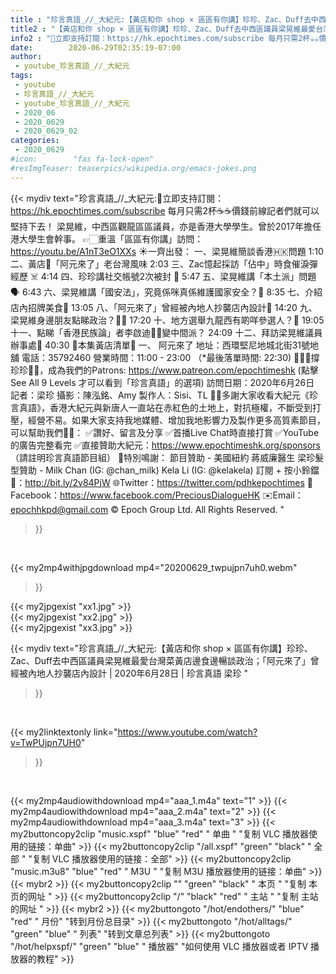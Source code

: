 ```yaml
---
title : "珍言真語_//_大紀元:【黃店和你 shop × 區區有你講】珍珍、Zac、Duff去中西區議員梁晃維最愛台灣菜黃店邊食邊暢談政治；「阿元來了」曾經被內地人抄襲店內設計  | 2020年6月28日 | 珍言真語 梁珍 "
title2 : "【黃店和你 shop × 區區有你講】珍珍、Zac、Duff去中西區議員梁晃維最愛台灣菜黃店邊食邊暢談政治；「阿元來了」曾經被內地人抄襲店內設計  | 2020年6月28日 | 珍言真語 梁珍 "
info2 : "💎立即支持訂閱：https://hk.epochtimes.com/subscribe 每月只需2杯☕☕價錢前線記者們就可以堅持下去！  梁晃維，中西區觀龍區區議員，亦是香港大學學生。曾於2017年擔任港大學生會幹事。 👉🏻重溫「區區有你講」訪問：https://youtu.be/A1nT3eO1XXs  ☀️一齊出發： 一、梁晃維簡談香港🇭🇰問題  1:10 二、黃店💛「阿元來了」老台灣風味  2:03 三、Zac憶起採訪「佔中」時食催淚彈經歷 ☠️  4:14 四、珍珍講社交帳號2次被封 🤖  5:47 五、梁晃維講「本土派」問題🗣  6:43 六、梁晃維講「國安法」，究竟係咪真係維護國家安全？🤔  8:35 七、介紹店內招牌美食🤤  13:05 八、「阿元來了」曾經被內地人抄襲店內設計💭  14:20 九、梁晃維身邊朋友點睇政治？🕴🏻  17:20 十、地方選舉九龍西有啲咩參選人？📃  19:05 十一、點睇「香港民族論」者李啟迪👨🏻變中間派？ 24:09 十二、拜訪梁晃維議員辦事處📝  40:30  💛本集黃店清單💛 一、 阿元來了 地址：西環堅尼地城北街31號地舖 電話：35792460 營業時間：11:00 - 23:00 （*最後落單時間: 22:30)  🙋🏼‍♂️撐珍珍💪🏻，成為我們的Patrons: https://www.patreon.com/epochtimeshk  (點擊  See All 9 Levels  才可以看到「珍言真語」的選項)  訪問日期：2020年6月26日 記者：梁珍 攝影：陳泓銘、Amy 製作人：Sisi、TL  🙏🏻多謝大家收看大紀元《珍言真語》，香港大紀元與新唐人一直站在赤紅色的土地上，對抗極權，不斷受到打壓，經營不易。如果大家支持我地媒體、增加我地影響力及製作更多高質素節目，可以幫助我們💪🏻： ✅讚好、留言及分享 ✅首播Live Chat時直接打賞 ✅YouTube的廣告完整看完 ✅直接贊助大紀元：https://www.epochtimeshk.org/sponsors （請註明珍言真語節目組）  💐特別鳴謝： 節目贊助 - 美國紐約 蔣威廉醫生 梁珍髮型贊助 - Milk Chan (IG: @chan_milk)   Kela Li (IG: @kelakela)  訂閱 + 按小鈴鐺 🔔：http://bit.ly/2v84PjW 🌐Twitter：https://twitter.com/pdhkepochtimes 👥Facebook：https://www.facebook.com/PreciousDialogueHK ✉️Email：epochhkpd@gmail.com  © Epoch Group Ltd. All Rights Reserved. "
date:        2020-06-29T02:35:19-07:00
author:
 - youtube_珍言真語_//_大紀元
tags:
 - youtube
 - 珍言真語_//_大紀元
 - youtube_珍言真語_//_大紀元
 - 2020_06
 - 2020_0629
 - 2020_0629_02
categories:
 - 2020_0629
#icon:        "fas fa-lock-open"
#resImgTeaser: teaserpics/wikipedia.org/emacs-jokes.png
---
```


{{< mydiv text="珍言真語_//_大紀元:💎立即支持訂閱：https://hk.epochtimes.com/subscribe 每月只需2杯☕☕價錢前線記者們就可以堅持下去！  梁晃維，中西區觀龍區區議員，亦是香港大學學生。曾於2017年擔任港大學生會幹事。 👉🏻重溫「區區有你講」訪問：https://youtu.be/A1nT3eO1XXs  ☀️一齊出發： 一、梁晃維簡談香港🇭🇰問題  1:10 二、黃店💛「阿元來了」老台灣風味  2:03 三、Zac憶起採訪「佔中」時食催淚彈經歷 ☠️  4:14 四、珍珍講社交帳號2次被封 🤖  5:47 五、梁晃維講「本土派」問題🗣  6:43 六、梁晃維講「國安法」，究竟係咪真係維護國家安全？🤔  8:35 七、介紹店內招牌美食🤤  13:05 八、「阿元來了」曾經被內地人抄襲店內設計💭  14:20 九、梁晃維身邊朋友點睇政治？🕴🏻  17:20 十、地方選舉九龍西有啲咩參選人？📃  19:05 十一、點睇「香港民族論」者李啟迪👨🏻變中間派？ 24:09 十二、拜訪梁晃維議員辦事處📝  40:30  💛本集黃店清單💛 一、 阿元來了 地址：西環堅尼地城北街31號地舖 電話：35792460 營業時間：11:00 - 23:00 （*最後落單時間: 22:30)  🙋🏼‍♂️撐珍珍💪🏻，成為我們的Patrons: https://www.patreon.com/epochtimeshk  (點擊  See All 9 Levels  才可以看到「珍言真語」的選項)  訪問日期：2020年6月26日 記者：梁珍 攝影：陳泓銘、Amy 製作人：Sisi、TL  🙏🏻多謝大家收看大紀元《珍言真語》，香港大紀元與新唐人一直站在赤紅色的土地上，對抗極權，不斷受到打壓，經營不易。如果大家支持我地媒體、增加我地影響力及製作更多高質素節目，可以幫助我們💪🏻： ✅讚好、留言及分享 ✅首播Live Chat時直接打賞 ✅YouTube的廣告完整看完 ✅直接贊助大紀元：https://www.epochtimeshk.org/sponsors （請註明珍言真語節目組）  💐特別鳴謝： 節目贊助 - 美國紐約 蔣威廉醫生 梁珍髮型贊助 - Milk Chan (IG: @chan_milk)   Kela Li (IG: @kelakela)  訂閱 + 按小鈴鐺 🔔：http://bit.ly/2v84PjW 🌐Twitter：https://twitter.com/pdhkepochtimes 👥Facebook：https://www.facebook.com/PreciousDialogueHK ✉️Email：epochhkpd@gmail.com  © Epoch Group Ltd. All Rights Reserved. "
>}}
<br>


{{< my2mp4withjpgdownload mp4="20200629_twpujpn7uh0.webm"
>}}

{{< my2jpgexist "xx1.jpg" >}}<br>
{{< my2jpgexist "xx2.jpg" >}}<br>
{{< my2jpgexist "xx3.jpg" >}}<br>



{{< mydiv text="珍言真語_//_大紀元:【黃店和你 shop × 區區有你講】珍珍、Zac、Duff去中西區議員梁晃維最愛台灣菜黃店邊食邊暢談政治；「阿元來了」曾經被內地人抄襲店內設計  | 2020年6月28日 | 珍言真語 梁珍 "
>}}
<br>

{{< my2linktextonly link="https://www.youtube.com/watch?v=TwPUjpn7UH0"
>}}


<br>

{{< my2mp4audiowithdownload mp4="aaa_1.m4a"    text="1" >}}
{{< my2mp4audiowithdownload mp4="aaa_2.m4a"    text="2" >}}
{{< my2mp4audiowithdownload mp4="aaa_3.m4a"    text="3" >}}
{{< my2buttoncopy2clip "music.xspf"        "blue"   "red"    " 单曲 "  "复制 VLC 播放器使用的链接：单曲" >}} {{< my2buttoncopy2clip "/all.xspf"         "green"  "black"  " 全部 "  "复制 VLC 播放器使用的链接：全部" >}} {{< my2buttoncopy2clip "music.m3u8"        "blue"   "red"    " M3U  "    "复制 M3U 播放器使用的链接：单曲" >}} {{< mybr2 >}} {{< my2buttoncopy2clip ""                  "green"  "black"  " 本页 "    "复制 本页的网址 " >}} {{< my2buttoncopy2clip "/"                 "black"  "red"    " 主站 "    "复制 主站的网址 " >}} {{< mybr2 >}} {{< my2buttongoto      "/hot/endothers/"   "blue"   "red"    " 月份"   "转到月份总目录" >}} {{< my2buttongoto      "/hot/alltags/"     "green"  "blue"   " 列表"   "转到文章总列表" >}} {{< my2buttongoto      "/hot/helpxspf/"    "green"  "blue"   " 播放器" "如何使用 VLC 播放器或者 IPTV 播放器的教程" >}} 
